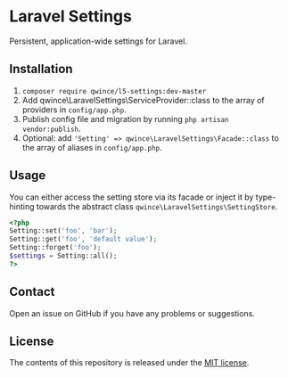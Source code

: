 # Laravel Settings

Persistent, application-wide settings for Laravel.


## Installation

1. `composer require qwince/l5-settings:dev-master`
2. Add qwince\LaravelSettings\ServiceProvider::class to the array of providers in `config/app.php`.
3. Publish config file and migration by running `php artisan vendor:publish`. 
4. Optional: add `'Setting' => qwince\LaravelSettings\Facade::class` to the array of aliases in `config/app.php`.

## Usage

You can either access the setting store via its facade or inject it by type-hinting towards the abstract class `qwince\LaravelSettings\SettingStore`.

```php
<?php
Setting::set('foo', 'bar');
Setting::get('foo', 'default value');
Setting::forget('foo');
$settings = Setting::all();
?>
```

## Contact

Open an issue on GitHub if you have any problems or suggestions.


## License

The contents of this repository is released under the [MIT license](http://opensource.org/licenses/MIT).
